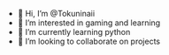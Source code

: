 - 👋 Hi, I’m @Tokuninaii
- 👀 I’m interested in gaming and learning
- 🌱 I’m currently learning python
- 💞️ I’m looking to collaborate on projects

  
